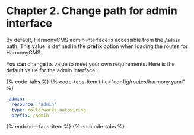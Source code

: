 # Chapter 2. Change path for admin interface

By default, HarmonyCMS admin interface is accessible from the `/admin` path. This value is defined in the **prefix** option when loading the routes for HarmonyCMS.

You can change its value to meet your own requirements. Here is the default value for the admin interface:

{% code-tabs %}
{% code-tabs-item title="config/routes/harmony.yaml" %}
```yaml
_admin:
  resource: "admin"
  type: rollerworks_autowiring
  prefix: /admin
```
{% endcode-tabs-item %}
{% endcode-tabs %}

